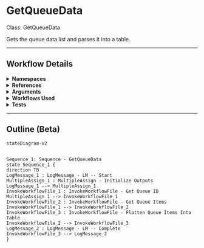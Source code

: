 # GetQueueData
Class: GetQueueData

Gets the queue data list and parses it into a table.

<hr />

## Workflow Details
<details>
    <summary>
    <b>Namespaces</b>
    </summary>
    
- System.Activities
- System.Activities.Statements
- System.Activities.Expressions
- System.Activities.Validation
- System.Activities.XamlIntegration
- Microsoft.VisualBasic
- Microsoft.VisualBasic.Activities
- System
- System.Collections
- System.Collections.Generic
- System.Collections.ObjectModel
- System.Data
- System.Diagnostics
- System.Linq
- System.Net.Mail
- System.Xml
- System.Text
- System.Xml.Linq
- UiPath.Core
- UiPath.Core.Activities
- System.Windows.Markup
- GlobalVariablesNamespace
- GlobalConstantsNamespace
- System.Reflection
- Newtonsoft.Json.Linq
- Newtonsoft.Json
- System.Dynamic
- System.ComponentModel
- System.Runtime.Serialization
- System.Xml.Serialization


</details>
<details>
    <summary>
    <b>References</b>
    </summary>

- Microsoft.CSharp
- Microsoft.VisualBasic
- Microsoft.Win32.Primitives
- netstandard
- Newtonsoft.Json
- NPOI
- PresentationFramework
- System
- System.Activities
- System.Collections
- System.ComponentModel
- System.ComponentModel.EventBasedAsync
- System.ComponentModel.Primitives
- System.ComponentModel.TypeConverter
- System.Configuration.ConfigurationManager
- System.Console
- System.Core
- System.Data
- System.Data.Common
- System.Data.SqlClient
- System.Linq
- System.Linq.Expressions
- System.Memory
- System.Memory.Data
- System.ObjectModel
- System.Private.CoreLib
- System.Private.DataContractSerialization
- System.Private.ServiceModel
- System.Private.Uri
- System.Private.Xml
- System.Reflection.DispatchProxy
- System.Reflection.Metadata
- System.Reflection.TypeExtensions
- System.Runtime.Serialization
- System.Runtime.Serialization.Formatters
- System.Runtime.Serialization.Primitives
- System.Security.Permissions
- System.ServiceModel
- System.ServiceModel.Activities
- System.Xaml
- System.Xml
- System.Xml.Linq
- UiPath.Studio.Constants
- UiPath.System.Activities
- UiPath.System.Activities.Design
- UiPath.System.Activities.ViewModels
- UiPath.Workflow
- WindowsBase


</details>
<details>
    <summary>
    <b>Arguments</b>
    </summary>
    | Name | Direction | Type | Description |
|  --- | --- | --- | ---  |
| out_QueueList | OutArgument | scg:List(njl:JToken) | The unformatted list of queue items retrieved, as a List of JToken. |
| in_QueueName | InArgument | x:String | The name of the queue to report. |
| in_QueueFolder | InArgument | x:String | The path fo the folder that houses the queue to report. |
| in_From | InArgument | s:DateTime | The start of the reporting range. |
| in_To | InArgument | s:DateTime | The end of the reporting range. |
| in_Statuses | InArgument | s:String[] | The statuses to include when retrieving queue items. |
| out_dt_QueueTable | OutArgument | sd:DataTable | The queue items retrieved, formatted as a flattened table. |

    
</details>
<details>
    <summary>
    <b>Workflows Used</b>
    </summary>

- C:\Users\eyash\Documents\UiPath\LazyFramework\.templates\Reporters\Basic\Orchestrator\GetQueueDefinitionId.xaml
- C:\Users\eyash\Documents\UiPath\LazyFramework\.templates\Reporters\Basic\Orchestrator\GetQueueItems.xaml
- C:\Users\eyash\Documents\UiPath\LazyFramework\.templates\Reporters\Basic\Logic\Flatten.xaml

    
</details>
<details>
    <summary>
    <b>Tests</b>
    </summary>



    
</details>

<hr />

## Outline (Beta)

```mermaid
stateDiagram-v2


Sequence_1: Sequence - GetQueueData
state Sequence_1 {
direction TB
LogMessage_1 : LogMessage - LM -- Start
MultipleAssign_1 : MultipleAssign - Initialize Outputs
LogMessage_1 --> MultipleAssign_1
InvokeWorkflowFile_1 : InvokeWorkflowFile - Get Queue ID
MultipleAssign_1 --> InvokeWorkflowFile_1
InvokeWorkflowFile_2 : InvokeWorkflowFile - Get Queue Items
InvokeWorkflowFile_1 --> InvokeWorkflowFile_2
InvokeWorkflowFile_3 : InvokeWorkflowFile - Flatten Queue Items Into Table
InvokeWorkflowFile_2 --> InvokeWorkflowFile_3
LogMessage_2 : LogMessage - LM -- Complete
InvokeWorkflowFile_3 --> LogMessage_2
}
```